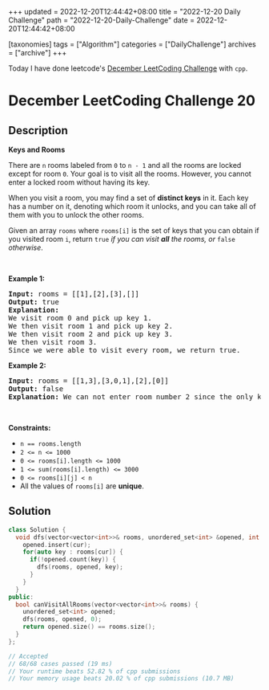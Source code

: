 +++
updated = 2022-12-20T12:44:42+08:00
title = "2022-12-20 Daily Challenge"
path = "2022-12-20-Daily-Challenge"
date = 2022-12-20T12:44:42+08:00

[taxonomies]
tags = ["Algorithm"]
categories = ["DailyChallenge"]
archives = ["archive"]
+++

Today I have done leetcode's [December LeetCoding Challenge](https://leetcode.com/problems/keys-and-rooms/) with `cpp`.

<!-- more -->

# December LeetCoding Challenge 20

## Description

**Keys and Rooms**

<p>There are <code>n</code> rooms labeled from <code>0</code> to <code>n - 1</code>&nbsp;and all the rooms are locked except for room <code>0</code>. Your goal is to visit all the rooms. However, you cannot enter a locked room without having its key.</p>

<p>When you visit a room, you may find a set of <strong>distinct keys</strong> in it. Each key has a number on it, denoting which room it unlocks, and you can take all of them with you to unlock the other rooms.</p>

<p>Given an array <code>rooms</code> where <code>rooms[i]</code> is the set of keys that you can obtain if you visited room <code>i</code>, return <code>true</code> <em>if you can visit <strong>all</strong> the rooms, or</em> <code>false</code> <em>otherwise</em>.</p>

<p>&nbsp;</p>
<p><strong class="example">Example 1:</strong></p>

<pre>
<strong>Input:</strong> rooms = [[1],[2],[3],[]]
<strong>Output:</strong> true
<strong>Explanation:</strong> 
We visit room 0 and pick up key 1.
We then visit room 1 and pick up key 2.
We then visit room 2 and pick up key 3.
We then visit room 3.
Since we were able to visit every room, we return true.
</pre>

<p><strong class="example">Example 2:</strong></p>

<pre>
<strong>Input:</strong> rooms = [[1,3],[3,0,1],[2],[0]]
<strong>Output:</strong> false
<strong>Explanation:</strong> We can not enter room number 2 since the only key that unlocks it is in that room.
</pre>

<p>&nbsp;</p>
<p><strong>Constraints:</strong></p>

<ul>
	<li><code>n == rooms.length</code></li>
	<li><code>2 &lt;= n &lt;= 1000</code></li>
	<li><code>0 &lt;= rooms[i].length &lt;= 1000</code></li>
	<li><code>1 &lt;= sum(rooms[i].length) &lt;= 3000</code></li>
	<li><code>0 &lt;= rooms[i][j] &lt; n</code></li>
	<li>All the values of <code>rooms[i]</code> are <strong>unique</strong>.</li>
</ul>


## Solution

``` cpp
class Solution {
  void dfs(vector<vector<int>>& rooms, unordered_set<int> &opened, int cur) {
    opened.insert(cur);
    for(auto key : rooms[cur]) {
      if(!opened.count(key)) {
        dfs(rooms, opened, key);
      }
    }
  }
public:
  bool canVisitAllRooms(vector<vector<int>>& rooms) {
    unordered_set<int> opened;
    dfs(rooms, opened, 0);
    return opened.size() == rooms.size();
  }
};

// Accepted
// 68/68 cases passed (19 ms)
// Your runtime beats 52.82 % of cpp submissions
// Your memory usage beats 20.02 % of cpp submissions (10.7 MB)
```
